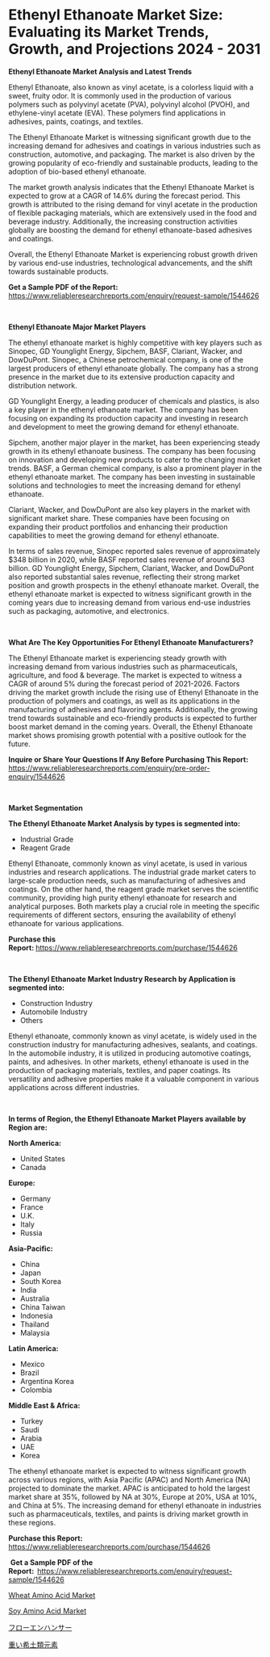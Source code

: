 <p><h1>Ethenyl Ethanoate Market Size: Evaluating its Market Trends, Growth, and Projections 2024 - 2031</h1></p><p><strong>Ethenyl Ethanoate Market Analysis and Latest Trends</strong></p>
<p><p>Ethenyl Ethanoate, also known as vinyl acetate, is a colorless liquid with a sweet, fruity odor. It is commonly used in the production of various polymers such as polyvinyl acetate (PVA), polyvinyl alcohol (PVOH), and ethylene-vinyl acetate (EVA). These polymers find applications in adhesives, paints, coatings, and textiles.</p><p>The Ethenyl Ethanoate Market is witnessing significant growth due to the increasing demand for adhesives and coatings in various industries such as construction, automotive, and packaging. The market is also driven by the growing popularity of eco-friendly and sustainable products, leading to the adoption of bio-based ethenyl ethanoate.</p><p>The market growth analysis indicates that the Ethenyl Ethanoate Market is expected to grow at a CAGR of 14.6% during the forecast period. This growth is attributed to the rising demand for vinyl acetate in the production of flexible packaging materials, which are extensively used in the food and beverage industry. Additionally, the increasing construction activities globally are boosting the demand for ethenyl ethanoate-based adhesives and coatings.</p><p>Overall, the Ethenyl Ethanoate Market is experiencing robust growth driven by various end-use industries, technological advancements, and the shift towards sustainable products.</p></p>
<p><strong>Get a Sample PDF of the Report:&nbsp;</strong> <a href="https://www.reliableresearchreports.com/enquiry/request-sample/1544626">https://www.reliableresearchreports.com/enquiry/request-sample/1544626</a></p>
<p>&nbsp;</p>
<p><strong>Ethenyl Ethanoate Major Market Players</strong></p>
<p><p>The ethenyl ethanoate market is highly competitive with key players such as Sinopec, GD Younglight Energy, Sipchem, BASF, Clariant, Wacker, and DowDuPont. Sinopec, a Chinese petrochemical company, is one of the largest producers of ethenyl ethanoate globally. The company has a strong presence in the market due to its extensive production capacity and distribution network.</p><p>GD Younglight Energy, a leading producer of chemicals and plastics, is also a key player in the ethenyl ethanoate market. The company has been focusing on expanding its production capacity and investing in research and development to meet the growing demand for ethenyl ethanoate.</p><p>Sipchem, another major player in the market, has been experiencing steady growth in its ethenyl ethanoate business. The company has been focusing on innovation and developing new products to cater to the changing market trends. BASF, a German chemical company, is also a prominent player in the ethenyl ethanoate market. The company has been investing in sustainable solutions and technologies to meet the increasing demand for ethenyl ethanoate.</p><p>Clariant, Wacker, and DowDuPont are also key players in the market with significant market share. These companies have been focusing on expanding their product portfolios and enhancing their production capabilities to meet the growing demand for ethenyl ethanoate.</p><p>In terms of sales revenue, Sinopec reported sales revenue of approximately $348 billion in 2020, while BASF reported sales revenue of around $63 billion. GD Younglight Energy, Sipchem, Clariant, Wacker, and DowDuPont also reported substantial sales revenue, reflecting their strong market position and growth prospects in the ethenyl ethanoate market. Overall, the ethenyl ethanoate market is expected to witness significant growth in the coming years due to increasing demand from various end-use industries such as packaging, automotive, and electronics.</p></p>
<p>&nbsp;</p>
<p><strong>What Are The Key Opportunities For Ethenyl Ethanoate Manufacturers?</strong></p>
<p><p>The Ethenyl Ethanoate market is experiencing steady growth with increasing demand from various industries such as pharmaceuticals, agriculture, and food & beverage. The market is expected to witness a CAGR of around 5% during the forecast period of 2021-2026. Factors driving the market growth include the rising use of Ethenyl Ethanoate in the production of polymers and coatings, as well as its applications in the manufacturing of adhesives and flavoring agents. Additionally, the growing trend towards sustainable and eco-friendly products is expected to further boost market demand in the coming years. Overall, the Ethenyl Ethanoate market shows promising growth potential with a positive outlook for the future.</p></p>
<p><strong>Inquire or Share Your Questions If Any Before Purchasing This Report:</strong> <a href="https://www.reliableresearchreports.com/enquiry/pre-order-enquiry/1544626">https://www.reliableresearchreports.com/enquiry/pre-order-enquiry/1544626</a></p>
<p>&nbsp;</p>
<p><strong>Market Segmentation</strong></p>
<p><strong>The Ethenyl Ethanoate Market Analysis by types is segmented into:</strong></p>
<p><ul><li>Industrial Grade</li><li>Reagent Grade</li></ul></p>
<p><p>Ethenyl Ethanoate, commonly known as vinyl acetate, is used in various industries and research applications. The industrial grade market caters to large-scale production needs, such as manufacturing of adhesives and coatings. On the other hand, the reagent grade market serves the scientific community, providing high purity ethenyl ethanoate for research and analytical purposes. Both markets play a crucial role in meeting the specific requirements of different sectors, ensuring the availability of ethenyl ethanoate for various applications.</p></p>
<p><strong>Purchase this Report:&nbsp;</strong><a href="https://www.reliableresearchreports.com/purchase/1544626">https://www.reliableresearchreports.com/purchase/1544626</a></p>
<p>&nbsp;</p>
<p><strong>The Ethenyl Ethanoate Market Industry Research by Application is segmented into:</strong></p>
<p><ul><li>Construction Industry</li><li>Automobile Industry</li><li>Others</li></ul></p>
<p><p>Ethenyl ethanoate, commonly known as vinyl acetate, is widely used in the construction industry for manufacturing adhesives, sealants, and coatings. In the automobile industry, it is utilized in producing automotive coatings, paints, and adhesives. In other markets, ethenyl ethanoate is used in the production of packaging materials, textiles, and paper coatings. Its versatility and adhesive properties make it a valuable component in various applications across different industries.</p></p>
<p>&nbsp;</p>
<p><strong>In terms of Region, the Ethenyl Ethanoate Market Players available by Region are:</strong></p>
<p>
    <p> <strong> North America: </strong>
        <ul>
            <li>United States</li>
            <li>Canada</li>
        </ul>
        </p> 
    <p> <strong> Europe: </strong>
        <ul>
            <li>Germany</li>
            <li>France</li>
            <li>U.K.</li>
            <li>Italy</li>
            <li>Russia</li>
        </ul>
        </p> 
    <p> <strong> Asia-Pacific: </strong>
        <ul>
            <li>China</li>
            <li>Japan</li>
            <li>South Korea</li>
            <li>India</li>
            <li>Australia</li>
            <li>China Taiwan</li>
            <li>Indonesia</li>
            <li>Thailand</li>
            <li>Malaysia</li>
        </ul>
        </p> 
    <p> <strong> Latin America: </strong>
        <ul>
            <li>Mexico</li>
            <li>Brazil</li>
            <li>Argentina Korea</li>
            <li>Colombia</li>
        </ul>
        </p> 
    <p> <strong> Middle East & Africa: </strong>
        <ul>
            <li>Turkey</li>
            <li>Saudi</li>
            <li>Arabia</li>
            <li>UAE</li>
            <li>Korea</li>
        </ul>
    </p>
    </p>
<p><p>The ethenyl ethanoate market is expected to witness significant growth across various regions, with Asia Pacific (APAC) and North America (NA) projected to dominate the market. APAC is anticipated to hold the largest market share at 35%, followed by NA at 30%, Europe at 20%, USA at 10%, and China at 5%. The increasing demand for ethenyl ethanoate in industries such as pharmaceuticals, textiles, and paints is driving market growth in these regions.</p></p>
<p><strong>Purchase this Report: </strong><a href="https://www.reliableresearchreports.com/purchase/1544626">https://www.reliableresearchreports.com/purchase/1544626</a></p>
<p>&nbsp;<strong>Get a Sample PDF of the Report:&nbsp;&nbsp;</strong><a href="https://www.reliableresearchreports.com/enquiry/request-sample/1544626">https://www.reliableresearchreports.com/enquiry/request-sample/1544626</a></p>
<p><strong></strong></p>
<p><p><a href="https://github.com/pgtimber/Market-Research-Report-List-1/blob/main/wheat-amino-acid-market.md">Wheat Amino Acid Market</a></p><p><a href="https://github.com/lataunyatinikmelvin59ilbd0dv/Market-Research-Report-List-1/blob/main/soy-amino-acid-market.md">Soy Amino Acid Market</a></p><p><a href="https://medium.com/@sashabeier2023/%E3%83%95%E3%83%AD%E3%83%BC%E3%82%A8%E3%83%B3%E3%83%8F%E3%83%B3%E3%82%B5%E3%83%BC%E5%B8%82%E5%A0%B4%E3%81%AF-%E3%82%B7%E3%82%A7%E3%82%A2-%E3%83%88%E3%83%AC%E3%83%B3%E3%83%89-%E6%88%90%E9%95%B7%E3%81%AB%E9%96%A2%E3%81%99%E3%82%8B%E6%83%85%E5%A0%B1%E3%82%92%E6%8F%90%E4%BE%9B%E3%81%97%E3%81%BE%E3%81%99-a5f78dff2fca">フローエンハンサー</a></p><p><a href="https://medium.com/@demarcuskuhlman/%E9%87%8D%E3%81%84%E3%83%AC%E3%82%A2%E3%82%A2%E3%83%BC%E3%82%B9%E3%82%A8%E3%83%AC%E3%83%A1%E3%83%B3%E3%83%88%E5%B8%82%E5%A0%B4%E3%81%AF-%E3%82%B7%E3%82%A7%E3%82%A2-%E3%82%B5%E3%82%A4%E3%82%BA-2031%E5%B9%B4%E3%81%BE%E3%81%A7%E3%81%AE%E4%BA%88%E6%B8%AC%E3%81%AB%E7%84%A6%E7%82%B9%E3%82%92%E5%BD%93%E3%81%A6%E3%81%A6%E3%81%84%E3%81%BE%E3%81%99-f43fad625e92">重い希土類元素</a></p></p>